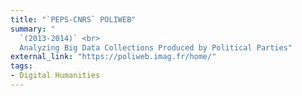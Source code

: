 ```yaml
---
title: "`PEPS-CNRS` POLIWEB"
summary: "
  `(2013-2014)` <br>
  Analyzing Big Data Collections Produced by Political Parties"
external_link: "https://poliweb.imag.fr/home/"
tags:
- Digital Humanities
---
```

